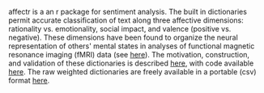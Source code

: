 affectr is a an r package for sentiment analysis. The built in dictionaries permit accurate classification of text along three affective dimensions: rationality vs. emotionality, social impact, and valence (positive vs. negative). These dimensions have been found to organize the neural representation of others' mental states in analyses of functional magnetic resonance imaging (fMRI) data (see [here](http://markallenthornton.com/cv/TamirThornton_PNAS_2016.pdf)). The motivation, construction, and validation of these dictionaries is described [here](http://markallenthornton.com/blog/3daffect), with code available [here](https://github.com/markallenthornton/3daffect). The raw weighted dictionaries are freely available in a portable (csv) format [here](http://markallenthornton.com/data/3daffect_dict.csv).